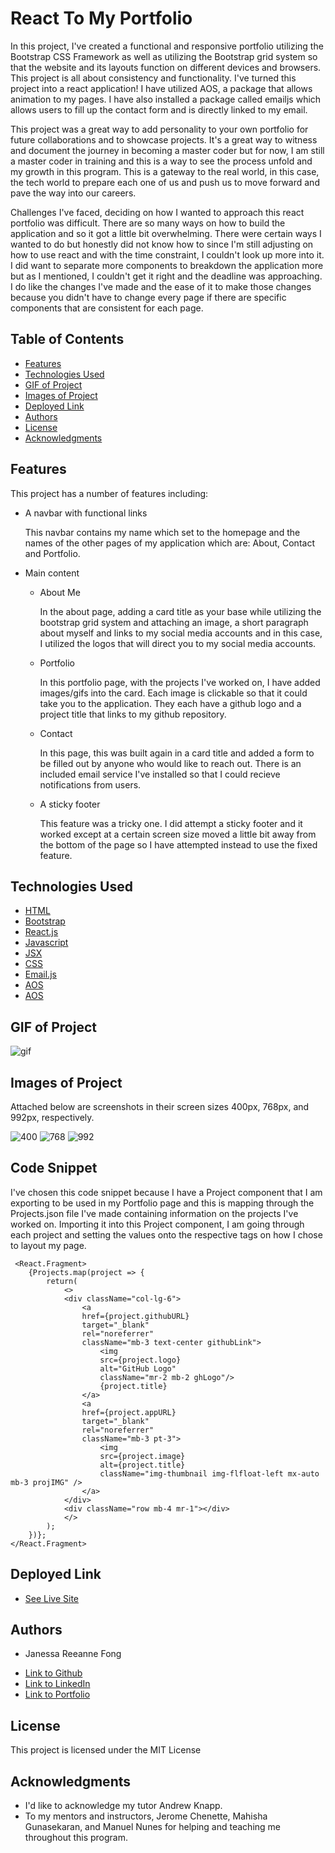# React To My Portfolio

In this project, I've created a functional and responsive portfolio utilizing the Bootstrap CSS Framework as well as utilizing the Bootstrap grid system so that the website and its layouts function on different devices and browsers. This project is all about consistency and functionality. I've turned this project into a react application! I have utilized AOS, a package that allows animation to my pages. I have also installed a package called emailjs which allows users to fill up the contact form and is directly linked to my email.

This project was a great way to add personality to your own portfolio for future collaborations and to showcase projects. It's a great way to witness and document the journey in becoming a master coder but for now, I am still a master coder in training and this is a way to see the process unfold and my growth in this program. This is a gateway to the real world, in this case, the tech world to prepare each one of us and push us to move forward and pave the way into our careers.

Challenges I've faced, deciding on how I wanted to approach this react portfolio was difficult. There are so many ways on how to build the application and so it got a little bit overwhelming. There were certain ways I wanted to do but honestly did not know how to since I'm still adjusting on how to use react and with the time constraint, I couldn't look up more into it. I did want to separate more components to breakdown the application more but as I mentioned, I couldn't get it right and the deadline was approaching. I do like the changes I've made and the ease of it to make those changes because you didn't have to change every page if there are specific components that are consistent for each page.



## Table of Contents

* [Features](#features)
* [Technologies Used](#technologies-used)
* [GIF of Project](#gif-of-project)
* [Images of Project](#images-of-project)
* [Deployed Link](#deployed-link)
* [Authors](#authors)
* [License](#license)
* [Acknowledgments](#acknowledgments)

## Features

This project has a number of features including:

* A navbar with functional links

    This navbar contains my name which set to the homepage and the names of the other pages of my application which are: About, Contact and Portfolio.

* Main content

    * About Me

        In the about page, adding a card title as your base while utilizing the bootstrap grid system and attaching an image, a short paragraph about myself and links to my social media accounts and in this case, I utilized the logos that will direct you to my social media accounts.

    * Portfolio
    
        In this portfolio page, with the projects I've worked on, I have added images/gifs into the card. Each image is clickable so that it could take you to the application. They each have a github logo and a project title that links to my github repository.

    * Contact

        In this page, this was built again in a card title and added a form to be filled out by anyone who would like to reach out. There is an included email service I've installed so that I could recieve notifications from users. 

    * A sticky footer

        This feature was a tricky one. I did attempt a sticky footer and it worked except at a certain screen size moved a little bit away from the bottom of the page so I have attempted instead to use the fixed feature. 

## Technologies Used

* [HTML](https://developer.mozilla.org/en-US/docs/Web/HTML)
* [Bootstrap](https://getbootstrap.com/)
* [React.js](https://reactjs.org/)
* [Javascript](https://developer.mozilla.org/en-US/docs/Web/JavaScript)
* [JSX](https://reactjs.org/docs/introducing-jsx.html)
* [CSS](https://developer.mozilla.org/en-US/docs/Web/CSS)
* [Email.js](https://www.emailjs.com/)
* [AOS](https://michalsnik.github.io/aos/)
* [AOS](https://reactrouter.com/web/guides/quick-start)


## GIF of Project

![gif](#)

## Images of Project

Attached below are screenshots in their screen sizes 400px, 768px, and 992px, respectively.

![400](#)
![768](#)
![992](#)

## Code Snippet

I've chosen this code snippet because I have a Project component that I am exporting to be used in my Portfolio page and this is mapping through the Projects.json file I've made containing information on the projects I've worked on. Importing it into this Project component, I am going through each project and setting the values onto the respective tags on how I chose to layout my page.

```
 <React.Fragment>
    {Projects.map(project => {
        return(
            <>
            <div className="col-lg-6">
                <a 
                href={project.githubURL} 
                target="_blank"
                rel="noreferrer"
                className="mb-3 text-center githubLink">   
                    <img 
                    src={project.logo}
                    alt="GitHub Logo"
                    className="mr-2 mb-2 ghLogo"/>
                    {project.title}
                </a>
                <a 
                href={project.appURL} 
                target="_blank"
                rel="noreferrer"
                className="mb-3 pt-3">
                    <img 
                    src={project.image}
                    alt={project.title}
                    className="img-thumbnail img-flfloat-left mx-auto mb-3 projIMG" />
                </a>
            </div>
            <div className="row mb-4 mr-1"></div>
            </>
        );
    })};
</React.Fragment>
```

## Deployed Link

* [See Live Site](https://janessaref.herokuapp.com/)


## Authors

* Janessa Reeanne Fong

- [Link to Github](https://github.com/janessaref)
- [Link to LinkedIn](https://www.linkedin.com/in/janessafong)
- [Link to Portfolio](https://janessaref.herokuapp.com/)

## License

This project is licensed under the MIT License 

## Acknowledgments

* I'd like to acknowledge my tutor Andrew Knapp.
* To my mentors and instructors, Jerome Chenette, Mahisha Gunasekaran, and Manuel Nunes for helping and teaching me throughout this program.